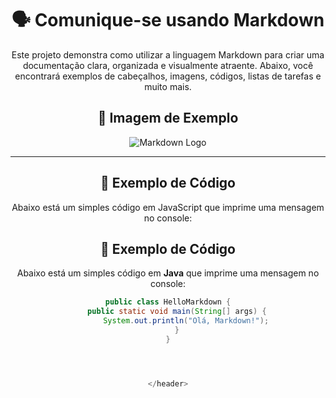 <header>
  
# 🗣️ Comunique-se usando Markdown


Este projeto demonstra como utilizar a linguagem Markdown para criar uma documentação clara, organizada e visualmente atraente. Abaixo, você encontrará exemplos de cabeçalhos, imagens, códigos, listas de tarefas e muito mais.



## 📸 Imagem de Exemplo

<!--
  <<< Author notes: Course header >>>
  Include a 1280×640 image, course title in sentence case, and a concise description in emphasis.
  In your repository settings: enable template repository, add your 1280×640 social image, auto delete head branches.
  Add your open source license, GitHub uses MIT license.
-->

![Markdown Logo](https://w7.pngwing.com/pngs/228/733/png-transparent-github-grafana-desktop-github.png)

---

## 🧩 Exemplo de Código

Abaixo está um simples código em JavaScript que imprime uma mensagem no console:

## 🧩 Exemplo de Código

Abaixo está um simples código em **Java** que imprime uma mensagem no console:

```java
public class HelloMarkdown {
    public static void main(String[] args) {
        System.out.println("Olá, Markdown!");
    }
}




</header>

